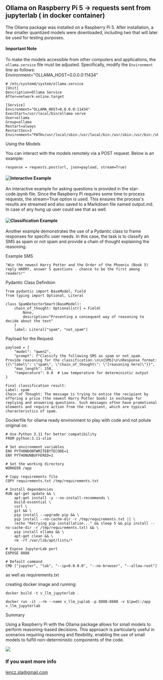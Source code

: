 ﻿## Ollama on Raspberry Pi 5 -> requests sent from jupyterlab ( in docker container)

The Ollama package was installed on a Raspberry Pi 5. After installation, a few smaller quantized models were downloaded, including two that will later be used for testing purposes.  

#### Important Note  

To make the models accessible from other computers and applications, the `ollama.service` file must be adjusted. Specifically, modify the `Environment` line as follows:  
Environment="OLLAMA_HOST=0.0.0.0:11434"

```
# /etc/systemd/system/ollama.service
[Unit]
Description=Ollama Service
After=network-online.target

[Service]
Environment="OLLAMA_HOST=0.0.0.0:11434"
ExecStart=/usr/local/bin/ollama serve
User=ollama
Group=ollama
Restart=always
RestartSec=3
Environment="PATH=/usr/local/sbin:/usr/local/bin:/usr/sbin:/usr/bin:/sbin:/bin"
```


Using the Models

You can interact with the models remotely via a POST request. Below is an example:
```
response = requests.post(url, json=payload, stream=True)
```
#### ![ Interactive Example](stable-code.ipynb)

An interactive example for asking questions is provided in the star-code.ipynb file. Since the Raspberry Pi requires some time to process requests, the stream=True option is used. This ensures the process's results are streamed and also saved to a Markdown file named output.md. In case of any hung up user could see that as well.


####  ![Classification Example ]( qwen.ipynb)

Another example demonstrates the use of a Pydantic class to frame responses for specific user needs. In this case, the task is to classify an SMS as spam or not spam and provide a chain of thought explaining the reasoning.

Example SMS
```
"Win the newest Harry Potter and the Order of the Phoenix (Book 5) reply HARRY, answer 5 questions - chance to be the first among readers!"
```

Pydantic Class Definition
```
from pydantic import BaseModel, Field
from typing import Optional, Literal

class SpamDetectorSmart(BaseModel):
    chain_of_thought: Optional[str] = Field(
        None, 
        description="Presenting a consequent way of reasoning to decide about the text"
    )
    label: Literal["spam", "not_spam"]
```
Payload for the Request
```
payload = {
    "model": "qwen2",
    "prompt": f"Classify the following SMS as spam or not_spam. Provide reasoning for the classification.\n\n{SMS}\n\nResponse format: {{\"label\": \"spam\", \"chain_of_thought\": \"[reasoning here]\"}}",
    "max_length": 150,
    "temperature": 0.0  # Low temperature for deterministic output
}

```

```
Final classification result:
Label: spam
Chain of Thought: The message is trying to entice the recipient by offering a prize (the newest Harry Potter book) in exchange for replying and answering questions. Such messages often have promotional elements and require action from the recipient, which are typical characteristics of spam.
```

Dockerfile for ollama ready environment to play with code and not polute original os:
```
# Use Python 3.11 for better compatibility
FROM python:3.11-slim

# Set environment variables
ENV PYTHONDONTWRITEBYTECODE=1
ENV PYTHONUNBUFFERED=1

# Set the working directory
WORKDIR /app

# Copy requirements file
COPY requirements.txt /tmp/requirements.txt

# Install dependencies
RUN apt-get update && \
    apt-get install -y --no-install-recommends \
    build-essential \
    curl \
    git && \
    pip install --upgrade pip && \
    pip install --no-cache-dir -r /tmp/requirements.txt || \
    (echo "Retrying pip installation..." && sleep 5 && pip install --no-cache-dir -r /tmp/requirements.txt) && \
    pip install ollama && \
    apt-get clean && \
    rm -rf /var/lib/apt/lists/*

# Expose JupyterLab port
EXPOSE 8888

# Default command
CMD ["jupyter", "lab", "--ip=0.0.0.0", "--no-browser", "--allow-root"]
```
as well as requirements.txt

creating docker image and running:

```
docker build -t v_llm_jupyterlab .

docker run -it --rm --name v_llm_juplab -p 8888:8888 -v $(pwd):/app v_llm_jupyterlab
```
Summary

Using a Raspberry Pi with the Ollama package allows for small models to perform reasoning-based decisions. This approach is particularly useful in scenarios requiring reasoning and flexibility, enabling the use of small models to fulfill non-deterministic components of the code.

![](q2.gif)


### If you want more info
lencz.sla@gmail.com
